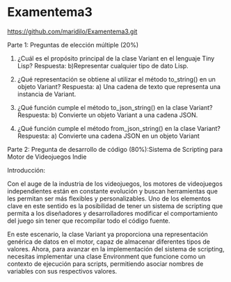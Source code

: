 # Examentema3
https://github.com/maridilo/Examentema3.git

Parte 1: Preguntas de elección múltiple (20%)

1) ¿Cuál es el propósito principal de la clase Variant en el lenguaje Tiny Lisp?
Respuesta: b)Representar cualquier tipo de dato Lisp.

2) ¿Qué representación se obtiene al utilizar el método to_string() en un objeto Variant?
Respuesta: a) Una cadena de texto que representa una instancia de Variant.

3) ¿Qué función cumple el método to_json_string() en la clase Variant?
Respuesta: b) Convierte un objeto Variant a una cadena JSON.

4) ¿Qué función cumple el método from_json_string() en la clase Variant?
Respuesta: a) Convierte una cadena JSON en un objeto Variant

Parte 2: Pregunta de desarrollo de código (80%):Sistema de Scripting para Motor de Videojuegos Indie

Introducción:

Con el auge de la industria de los videojuegos, los motores de videojuegos independientes están en constante evolución y buscan herramientas que les permitan ser más flexibles y personalizables. Uno de los elementos clave en este sentido es la posibilidad de tener un sistema de scripting que permita a los diseñadores y desarrolladores modificar el comportamiento del juego sin tener que recompilar todo el código fuente.

En este escenario, la clase Variant ya proporciona una representación genérica de datos en el motor, capaz de almacenar diferentes tipos de valores. Ahora, para avanzar en la implementación del sistema de scripting, necesitas implementar una clase Environment que funcione como un contexto de ejecución para scripts, permitiendo asociar nombres de variables con sus respectivos valores.
